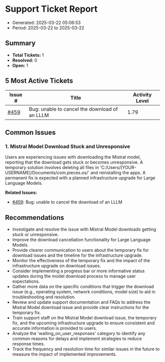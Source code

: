 # Support Ticket Report
- Generated: 2025-03-22 05:06:53
- Period: 2025-03-22 to 2025-03-22

## Summary
- **Total Tickets:** 1
- **Resolved:** 0
- **Open:** 1

## 5 Most Active Tickets
| Issue # | Title | Activity Level |
|---------|-------|----------------|
| [#459](https://github.com/pieces-app/support/issues/459) | Bug: unable to cancel the download of an LLLM | 1.79 |

## Common Issues
### 1. Mistral Model Download Stuck and Unresponsive
Users are experiencing issues with downloading the Mistral model, reporting that the download gets stuck or becomes unresponsive. A temporary solution involves deleting all files in 'C:/Users/[YOUR-USERNAME]/Documents/com.pieces.os/' and reinstalling the apps. A permanent fix is expected with a planned infrastructure upgrade for Large Language Models.

**Related Issues:**
- [#459](https://github.com/pieces-app/support/issues/459): Bug: unable to cancel the download of an LLLM


## Recommendations
- Investigate and resolve the issue with Mistral Model downloads getting stuck or unresponsive.
- Improve the download cancellation functionality for Large Language Models.
- Provide clearer communication to users about the temporary fix for download issues and the timeline for the infrastructure upgrade.
- Monitor the effectiveness of the temporary fix and the impact of the infrastructure upgrade on download issues.
- Consider implementing a progress bar or more informative status updates during the model download process to manage user expectations.
- Gather more data on the specific conditions that trigger the download issue (e.g., operating system, network conditions, model size) to aid in troubleshooting and resolution.
- Review and update support documentation and FAQs to address the Mistral Model download issue and provide clear instructions for the temporary fix.
- Train support staff on the Mistral Model download issue, the temporary fix, and the upcoming infrastructure upgrade to ensure consistent and accurate information is provided to users.
- Analyze the 'waiting_on_user_responses' category to identify any common reasons for delays and implement strategies to reduce response times.
- Track the frequency and resolution time for similar issues in the future to measure the impact of implemented improvements.
